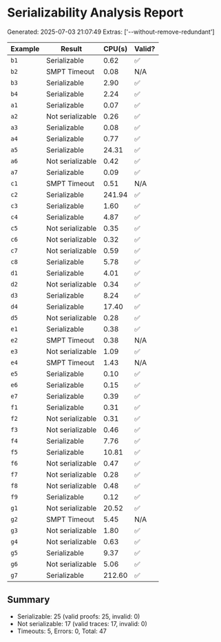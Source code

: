 # Serializability Analysis Report
Generated: 2025-07-03 21:07:49
Extras: ['--without-remove-redundant']

|Example|Result|CPU(s)|Valid?|
|--|--|--|--|
| `b1` |Serializable|0.62|✅|
| `b2` |SMPT Timeout|0.08|N/A|
| `b3` |Serializable|2.90|✅|
| `b4` |Serializable|2.24|✅|
| `a1` |Serializable|0.07|✅|
| `a2` |Not serializable|0.26|✅|
| `a3` |Serializable|0.08|✅|
| `a4` |Serializable|0.77|✅|
| `a5` |Serializable|24.31|✅|
| `a6` |Not serializable|0.42|✅|
| `a7` |Serializable|0.09|✅|
| `c1` |SMPT Timeout|0.51|N/A|
| `c2` |Serializable|241.94|✅|
| `c3` |Serializable|1.60|✅|
| `c4` |Serializable|4.87|✅|
| `c5` |Not serializable|0.35|✅|
| `c6` |Not serializable|0.32|✅|
| `c7` |Not serializable|0.59|✅|
| `c8` |Serializable|5.78|✅|
| `d1` |Serializable|4.01|✅|
| `d2` |Not serializable|0.34|✅|
| `d3` |Serializable|8.24|✅|
| `d4` |Serializable|17.40|✅|
| `d5` |Not serializable|0.28|✅|
| `e1` |Serializable|0.38|✅|
| `e2` |SMPT Timeout|0.38|N/A|
| `e3` |Not serializable|1.09|✅|
| `e4` |SMPT Timeout|1.43|N/A|
| `e5` |Serializable|0.10|✅|
| `e6` |Serializable|0.15|✅|
| `e7` |Serializable|0.39|✅|
| `f1` |Serializable|0.31|✅|
| `f2` |Not serializable|0.31|✅|
| `f3` |Not serializable|0.46|✅|
| `f4` |Serializable|7.76|✅|
| `f5` |Serializable|10.81|✅|
| `f6` |Not serializable|0.47|✅|
| `f7` |Not serializable|0.28|✅|
| `f8` |Not serializable|0.48|✅|
| `f9` |Serializable|0.12|✅|
| `g1` |Not serializable|20.52|✅|
| `g2` |SMPT Timeout|5.45|N/A|
| `g3` |Not serializable|1.80|✅|
| `g4` |Not serializable|0.63|✅|
| `g5` |Serializable|9.37|✅|
| `g6` |Not serializable|5.06|✅|
| `g7` |Serializable|212.60|✅|

## Summary
- Serializable: 25 (valid proofs: 25, invalid: 0)
- Not serializable: 17 (valid traces: 17, invalid: 0)
- Timeouts: 5, Errors: 0, Total: 47
